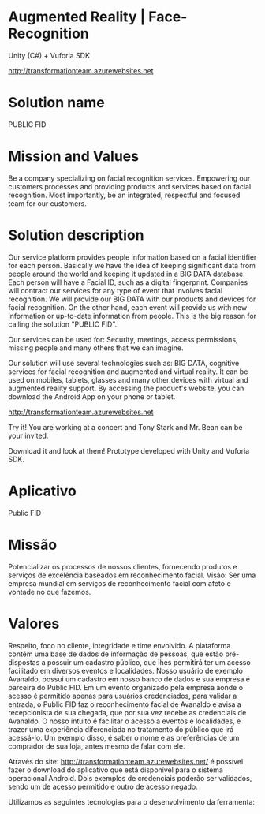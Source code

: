 # Augmented Reality | Face-Recognition
Unity (C#) + Vuforia SDK

http://transformationteam.azurewebsites.net
     
# Solution name
PUBLIC FID

# Mission and Values
Be a company specializing on facial recognition services. Empowering our customers processes and providing products and services based on facial recognition. Most importantly, be an integrated, respectful and focused team for our customers.

# Solution description
Our service platform provides people information based on a facial identifier for each person. 
Basically we have the idea of keeping significant data from people around the world and keeping it updated in a BIG DATA database. Each person will have a Facial ID, such as a digital fingerprint.
Companies will contract our services for any type of event that involves facial recognition. We will provide our BIG DATA with our products and devices for facial recognition.
On the other hand, each event will provide us with new information or up-to-date information from people. This is the big reason for calling the solution "PUBLIC FID".

Our services can be used for: Security, meetings, access permissions, missing people and many others that we can imagine.

Our solution will use several technologies such as: BIG DATA, cognitive services for facial recognition and augmented and virtual reality. It can be used on mobiles, tablets, glasses and many other devices with virtual and augmented reality support.
By accessing the product's website, you can download the Android App on your phone or tablet.

http://transformationteam.azurewebsites.net

Try it! You are working at a concert and Tony Stark and Mr. Bean can be your invited.

Download it and look at them!
Prototype developed with Unity and Vuforia SDK.

# 

# Aplicativo
Public FID

# Missão
Potencializar os processos de nossos clientes, fornecendo produtos e serviços de excelência baseados em reconhecimento facial.
Visão: Ser uma empresa mundial em serviços de reconhecimento facial com afeto e vontade no que fazemos.

# Valores
Respeito, foco no cliente, integridade e time envolvido.
A plataforma contém uma base de dados de informação de pessoas, que estão pré-dispostas a possuir um cadastro público, que lhes permitirá ter um acesso facilitado em diversos eventos e localidades. Nosso usuário de exemplo Avanaldo, possui um cadastro em nosso banco de dados e sua empresa é parceira do Public FID. Em um evento organizado pela empresa aonde o acesso é permitido apenas para usuários credenciados, para validar a entrada, o Public FID faz o reconhecimento facial de Avanaldo e avisa a recepcionista de sua chegada, que por sua vez recebe as credenciais de Avanaldo. 
O nosso intuito é facilitar o acesso a eventos e localidades, e trazer uma experiência diferenciada no tratamento do público que irá acessá-lo. Um exemplo disso, é saber o nome e as preferências de um comprador de sua loja, antes mesmo de falar com ele. 

Através do site: http://transformationteam.azurewebsites.net/ é possível fazer o download do aplicativo que está disponível para o sistema operacional Android. Dois exemplos de credenciais poderão ser validados, sendo um de acesso permitido e outro de acesso negado.

Utilizamos as seguintes tecnologias para o desenvolvimento da ferramenta:



